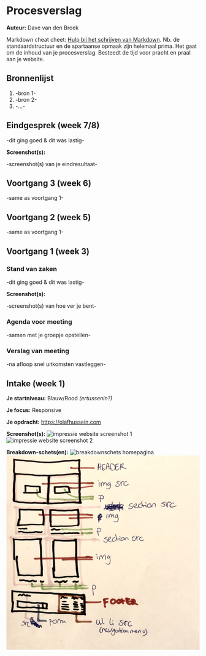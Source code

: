 # Procesverslag
**Auteur:** Dave van den Broek

Markdown cheat cheet: [Hulp bij het schrijven van Markdown](https://github.com/adam-p/markdown-here/wiki/Markdown-Cheatsheet). Nb. de standaardstructuur en de spartaanse opmaak zijn helemaal prima. Het gaat om de inhoud van je procesverslag. Besteedt de tijd voor pracht en praal aan je website.



## Bronnenlijst
1. -bron 1-
2. -bron 2-
3. -...-



## Eindgesprek (week 7/8)

-dit ging goed & dit was lastig-

**Screenshot(s):**

-screenshot(s) van je eindresultaat-



## Voortgang 3 (week 6)

-same as voortgang 1-



## Voortgang 2 (week 5)

-same as voortgang 1-



## Voortgang 1 (week 3)

### Stand van zaken

-dit ging goed & dit was lastig-

**Screenshot(s):**

-screenshot(s) van hoe ver je bent-

### Agenda voor meeting

-samen met je groepje opstellen-

### Verslag van meeting

-na afloop snel uitkomsten vastleggen-



## Intake (week 1)

**Je startniveau:** Blauw/Rood _(ertussenin?)_

**Je focus:** Responsive

**Je opdracht:** https://olafhussein.com

**Screenshot(s):**
![impressie website screenshot 1](images/ss_site-olaf1.svg)
![impressie website screenshot 2](images/ss_site-olaf2.svg)


**Breakdown-schets(en):**
![breakdownschets homepagina](images/breakdownschets_homepagina.jpg)
![breakdownschets gedetailleerd](images/breakdownschets_drawn.jpg)

